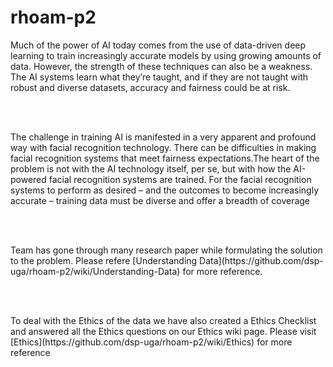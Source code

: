 # rhoam-p2
<p>Much of the power of AI today comes from the use of data-driven deep learning to train increasingly accurate models by using growing amounts of data. However, the strength of these techniques can also be a weakness. The AI systems learn what they’re taught, and if they are not taught with robust and diverse datasets, accuracy and fairness could be at risk.</p><br><br>
<p>The challenge in training AI is manifested in a very apparent and profound way with facial recognition technology. There can be difficulties in making facial recognition systems that meet fairness expectations.The heart of the problem is not with the AI technology itself, per se, but with how the AI-powered facial recognition systems are trained. For the facial recognition systems to perform as desired – and the outcomes to become increasingly accurate –  training data must be diverse and offer a breadth of coverage</p>
<br><br>
<p>Team has gone through many research paper while formulating the solution to the problem. Please refere [Understanding Data](https://github.com/dsp-uga/rhoam-p2/wiki/Understanding-Data) for more reference.</p><br><br>

<p> To deal with the Ethics of the data we have also created a Ethics Checklist and answered all the Ethics questions on our Ethics wiki page. Please visit
  [Ethics](https://github.com/dsp-uga/rhoam-p2/wiki/Ethics) for more reference</p>
